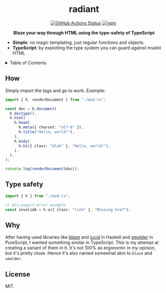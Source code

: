 <h1 align="center">radiant</h1>
<p align="center">
    <a href="https://github.com/sondr3/radiant/actions"><img alt="GitHub Actions Status" src="https://github.com/sondr3/radiant/workflows/pipeline/badge.svg" /></a>
    <a href="https://www.npmjs.com/package/@sondr3/radiant"><img alt="npm" src="https://img.shields.io/npm/v/@sondr3/radiant" /></a>
    <a href="https://jsr.io/@sondr3/radiant"> <img src="https://jsr.io/badges/@sondr3/radiant" alt="" /></a>
</p>

<p align="center">
  <b>Blaze your way through HTML using the type-safety of TypeScript</b>
</p>

- **Simple**: no magic templating, just regular functions and objects.
- **TypeScript**: by exploiting the type system you can guard against invalid HTML

<details>
<summary>Table of Contents</summary>
<br />

- [How](#how)
- [Type safety](#type-safety)
- [Why](#why)
- [License](#license)

</details>

## How

Simply import the tags and go to work. Example:

```ts
import { h, renderDocument } from "./mod.ts";

const doc = h.document(
  h.doctype(),
  h.html(
    h.head(
      h.meta({ charset: "utf-8" }),
      h.title("Hello, world!"),
    ),
    h.body(
      h.h1({ class: "blah" }, "Hello, world!"),
    ),
  ),
);

console.log(renderDocument(doc));
```

## Type safety

```ts
import { h } from "./mod.ts";

// @ts-expect-error example
const invalidA = h.a({ class: "link" }, "Missing href");
```

## Why

After having used libraries like [blaze][blaze] and [lucid][lucid] in Haskell and [smolder][smolder] in PureScript, I
wanted something similar in TypeScript. This is my attempt at creating a variant of them in it. It's not 100% as
ergonomic in my opinion, but it's pretty close. Hence it's also named somewhat akin to `blaze` and `smolder`.

## License

MIT.

[blaze]: https://jaspervdj.be/blaze/
[lucid]: https://github.com/chrisdone/lucid/tree/master/lucid2
[smolder]: https://github.com/bodil/purescript-smolder

